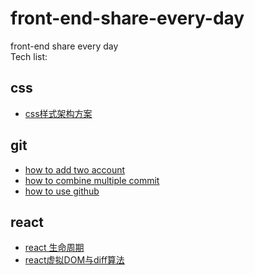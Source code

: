 # front-end-share-every-day
front-end share every day  
Tech list:
## css
- [css样式架构方案](https://github.com/wwlh200/front-end-sharing-every-day/blob/master/css/css%E6%A0%B7%E5%BC%8F%E6%9E%B6%E6%9E%84%E6%96%B9%E6%A1%88.md)
## git
- [how to add two account](https://github.com/wwlh200/front-end-sharing-every-day/blob/master/git/how%20to%20add%20two%20account.md)
- [how to combine multiple commit](https://github.com/wwlh200/front-end-sharing-every-day/blob/master/git/how%20to%20combine%20multiple%20commit.md)
- [how to use github](https://github.com/wwlh200/front-end-sharing-every-day/blob/master/git/how%20to%20use%20github.md)
## react
- [react 生命周期](https://github.com/wwlh200/front-end-sharing-every-day/blob/master/react/react%20%E7%94%9F%E5%91%BD%E5%91%A8%E6%9C%9F.md)
- [react虚拟DOM与diff算法](https://github.com/wwlh200/front-end-sharing-every-day/blob/master/react/react%E8%99%9A%E6%8B%9FDOM%E4%B8%8Ediff%E7%AE%97%E6%B3%95.md)
